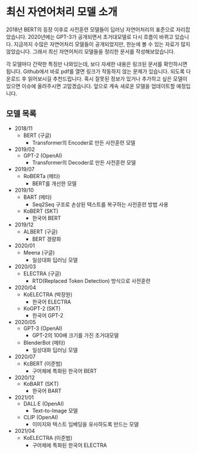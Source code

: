 # 최신 자연어처리 모델 소개

2018년 BERT의 등장 이후로 사전훈련 모델들이 딥러닝 자연어처리의 표준으로 자리잡았습니다. 2020년에는 GPT-3가 공개되면서 초거대모델로 다시 흐름이 바뀌고 있습니다. 지금까지 수많은 자연어처리 모델들이 공개되었지만, 한눈에 볼 수 있는 자료가 많지 않았습니다. 그래서 최신 자연어처리 모델들을 정리한 문서를 작성해보았습니다.

각 모델마다 간략한 특징만 나와있는데, 보다 자세한 내용은 링크된 문서를 확인하시면 됩니다. Github에서 바로 pdf를 열면 링크가 작동하지 않는 문제가 있습니다. 되도록 다운로드 후 읽어보시길 추천드립니다. 혹시 잘못된 정보가 있거나 추가하고 싶은 모델이 있으면 이슈에 올려주시면 고맙겠습니다. 앞으로 계속 새로운 모델을 업데이트할 예정입니다.


## 모델 목록
- 2018/11
  - BERT (구글)
    - Transformer의 Encoder로 만든 사전훈련 모델
- 2019/02
  - GPT-2 (OpenAI)
    - Transformer의 Decoder로 만든 사전훈련 모델
- 2019/07
  - RoBERTa (메타)
    - BERT를 개선한 모델
- 2019/10
  - BART (메타)
    - Seq2Seq 구조로 손상된 텍스트를 복구하는 사전훈련 방법 사용
  - KoBERT (SKT)
    - 한국어 BERT
- 2019/12
  - ALBERT (구글)
    - BERT 경량화
- 2020/01
  - Meena (구글)
    - 일상대화 딥러닝 모델
- 2020/03
  - ELECTRA (구글)
    - RTD(Replaced Token Detection) 방식으로 사전훈련
- 2020/04
  - KoELECTRA (박장원)
    - 한국어 ELECTRA
  - KoGPT-2 (SKT)
    - 한국어 GPT-2
- 2020/05
  - GPT-3 (OpenAI)
    - GPT-2의 100배 크기를 가진 초거대모델
  - BlenderBot (메타)
    - 일상대화 딥러닝 모델
- 2020/07
  - KcBERT (이준범)
    - 구어체에 특화된 한국어 BERT
- 2020/12
  - KoBART (SKT)
    - 한국어 BART
- 2021/01
  - DALL·E (OpenAI)
    - Text-to-Image 모델
  - CLIP (OpenAI)
    - 이미지와 텍스트 임베딩을 유사하도록 만드는 모델
- 2021/04
  - KoELECTRA (이준범)
    - 구어체에 특화된 한국어 ELECTRA
